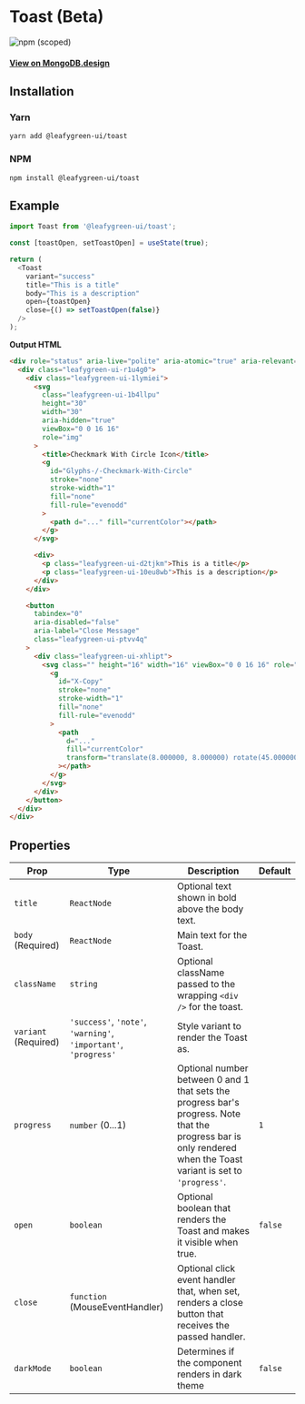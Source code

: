 # Toast (Beta)

![npm (scoped)](https://img.shields.io/npm/v/@leafygreen-ui/toast.svg)

#### [View on MongoDB.design](https://www.mongodb.design/component/toast/example/)

## Installation

### Yarn

```shell
yarn add @leafygreen-ui/toast
```

### NPM

```shell
npm install @leafygreen-ui/toast
```

## Example

```js
import Toast from '@leafygreen-ui/toast';

const [toastOpen, setToastOpen] = useState(true);

return (
  <Toast
    variant="success"
    title="This is a title"
    body="This is a description"
    open={toastOpen}
    close={() => setToastOpen(false)}
  />
);
```

**Output HTML**

```html
<div role="status" aria-live="polite" aria-atomic="true" aria-relevant="all">
  <div class="leafygreen-ui-r1u4g0">
    <div class="leafygreen-ui-1lymiei">
      <svg
        class="leafygreen-ui-1b4llpu"
        height="30"
        width="30"
        aria-hidden="true"
        viewBox="0 0 16 16"
        role="img"
      >
        <title>Checkmark With Circle Icon</title>
        <g
          id="Glyphs-/-Checkmark-With-Circle"
          stroke="none"
          stroke-width="1"
          fill="none"
          fill-rule="evenodd"
        >
          <path d="..." fill="currentColor"></path>
        </g>
      </svg>

      <div>
        <p class="leafygreen-ui-d2tjkm">This is a title</p>
        <p class="leafygreen-ui-10eu8wb">This is a description</p>
      </div>
    </div>

    <button
      tabindex="0"
      aria-disabled="false"
      aria-label="Close Message"
      class="leafygreen-ui-ptvv4q"
    >
      <div class="leafygreen-ui-xhlipt">
        <svg class="" height="16" width="16" viewBox="0 0 16 16" role="img">
          <g
            id="X-Copy"
            stroke="none"
            stroke-width="1"
            fill="none"
            fill-rule="evenodd"
          >
            <path
              d="..."
              fill="currentColor"
              transform="translate(8.000000, 8.000000) rotate(45.000000) translate(-8.000000, -8.000000) "
            ></path>
          </g>
        </svg>
      </div>
    </button>
  </div>
</div>
```

## Properties

| Prop                 | Type                                                            | Description                                                                                                                                                       | Default |
| -------------------- | --------------------------------------------------------------- | ----------------------------------------------------------------------------------------------------------------------------------------------------------------- | ------- |
| `title`              | `ReactNode`                                                     | Optional text shown in bold above the body text.                                                                                                                  |         |
| `body` (Required)    | `ReactNode`                                                     | Main text for the Toast.                                                                                                                                          |         |
| `className`          | `string`                                                        | Optional className passed to the wrapping `<div />` for the toast.                                                                                                |         |
| `variant` (Required) | `'success'`, `'note'`, `'warning'`, `'important'`, `'progress'` | Style variant to render the Toast as.                                                                                                                             |         |
| `progress`           | `number` (0...1)                                                | Optional number between 0 and 1 that sets the progress bar's progress. Note that the progress bar is only rendered when the Toast variant is set to `'progress'`. | `1`     |
| `open`               | `boolean`                                                       | Optional boolean that renders the Toast and makes it visible when true.                                                                                           | `false` |
| `close`              | `function` (MouseEventHandler)                                  | Optional click event handler that, when set, renders a close button that receives the passed handler.                                                             |         |
| `darkMode`           | `boolean`                                                       | Determines if the component renders in dark theme                                                                                                                 | `false` |
